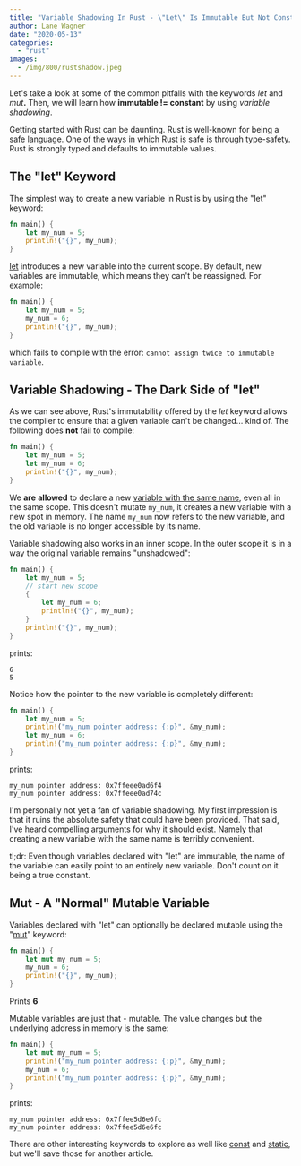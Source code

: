 ```yaml
---
title: "Variable Shadowing In Rust - \"Let\" Is Immutable But Not Constant"
author: Lane Wagner
date: "2020-05-13"
categories: 
  - "rust"
images:
  - /img/800/rustshadow.jpeg
---
```


Let's take a look at some of the common pitfalls with the keywords _let_ and _mut_**.** Then, we will learn how **immutable != constant** by using _variable shadowing_.

Getting started with Rust can be daunting. Rust is well-known for being a [safe](https://doc.rust-lang.org/nomicon/meet-safe-and-unsafe.html) language. One of the ways in which Rust is safe is through type-safety. Rust is strongly typed and defaults to immutable values.

## The "let" Keyword

The simplest way to create a new variable in Rust is by using the "let" keyword:

```rust
fn main() {
    let my_num = 5;
    println!("{}", my_num);
}
```

[let](https://doc.rust-lang.org/std/keyword.let.html) introduces a new variable into the current scope. By default, new variables are immutable, which means they can't be reassigned. For example:

```rust
fn main() {
    let my_num = 5;
    my_num = 6;
    println!("{}", my_num);
}
```

which fails to compile with the error: `cannot assign twice to immutable variable`.

## Variable Shadowing - The Dark Side of "let"

As we can see above, Rust's immutability offered by the _let_ keyword allows the compiler to ensure that a given variable can't be changed... kind of. The following does **not** fail to compile:

```rust
fn main() {
    let my_num = 5;
    let my_num = 6;
    println!("{}", my_num);
}
```

We **are** **allowed** to declare a new [variable with the same name](/clean-code/naming-variables/), even all in the same scope. This doesn't mutate `my_num`, it creates a new variable with a new spot in memory. The name `my_num` now refers to the new variable, and the old variable is no longer accessible by its name.

Variable shadowing also works in an inner scope. In the outer scope it is in a way the original variable remains "unshadowed":

```rust
fn main() {
    let my_num = 5;
    // start new scope
    {
        let my_num = 6;
        println!("{}", my_num);
    }  
    println!("{}", my_num);
}
```

prints:

```
6
5
```

Notice how the pointer to the new variable is completely different:

```rust
fn main() {
    let my_num = 5;
    println!("my_num pointer address: {:p}", &my_num);
    let my_num = 6;
    println!("my_num pointer address: {:p}", &my_num);
}
```

prints:

```
my_num pointer address: 0x7ffeee0ad6f4
my_num pointer address: 0x7ffeee0ad74c
```

I'm personally not yet a fan of variable shadowing. My first impression is that it ruins the absolute safety that could have been provided. That said, I've heard compelling arguments for why it should exist. Namely that creating a new variable with the same name is terribly convenient.

tl;dr: Even though variables declared with "let" are immutable, the name of the variable can easily point to an entirely new variable. Don't count on it being a true constant.

## Mut - A "Normal" Mutable Variable

Variables declared with "let" can optionally be declared mutable using the "[mut](https://doc.rust-lang.org/stable/rust-by-example/scope/borrow/mut.html)" keyword:

```rust
fn main() {
    let mut my_num = 5;
    my_num = 6;
    println!("{}", my_num);
}
```

Prints **6**

Mutable variables are just that - mutable. The value changes but the underlying address in memory is the same:

```rust
fn main() {
    let mut my_num = 5;
    println!("my_num pointer address: {:p}", &my_num);
    my_num = 6;
    println!("my_num pointer address: {:p}", &my_num);
}
```

prints:

```
my_num pointer address: 0x7ffee5d6e6fc
my_num pointer address: 0x7ffee5d6e6fc
```

There are other interesting keywords to explore as well like [const](https://doc.rust-lang.org/std/keyword.const.html) and [static](https://doc.rust-lang.org/1.29.2/book/first-edition/const-and-static.html), but we'll save those for another article.
